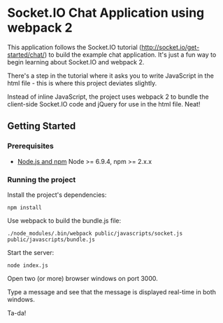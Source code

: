 # Socket.IO Chat Application using webpack 2

This application follows the Socket.IO tutorial (http://socket.io/get-started/chat/) to build the example chat application. It's just a fun way to begin learning about Socket.IO and webpack 2.

There's a step in the tutorial where it asks you to write JavaScript in the html file - this is where this project deviates slightly.

Instead of inline JavaScript, the project uses webpack 2 to bundle the client-side Socket.IO code and jQuery for use in the html file. Neat!

## Getting Started

### Prerequisites

- [Node.js and npm](nodejs.org) Node >= 6.9.4, npm >= 2.x.x

### Running the project

Install the project's dependencies:

```npm install```

Use webpack to build the bundle.js file:

```./node_modules/.bin/webpack public/javascripts/socket.js public/javascripts/bundle.js```

Start the server:

```node index.js```

Open two (or more) browser windows on port 3000.

Type a message and see that the message is displayed real-time in both windows.

Ta-da!
